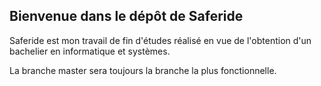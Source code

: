 ## Bienvenue dans le dépôt de Saferide
Saferide est mon travail de fin d'études réalisé en vue de l'obtention d'un bachelier en informatique et systèmes.

La branche master sera toujours la branche la plus fonctionnelle.
